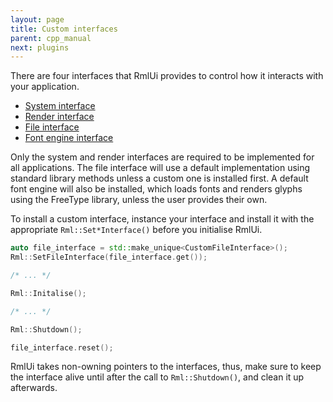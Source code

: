 ```yaml
---
layout: page
title: Custom interfaces
parent: cpp_manual
next: plugins
---
```


There are four interfaces that RmlUi provides to control how it interacts with your application. 

* [System interface](interfaces/system.html)
* [Render interface](interfaces/render.html)
* [File interface](interfaces/file.html)
* [Font engine interface](interfaces/font_engine.html)

Only the system and render interfaces are required to be implemented for all applications. The file interface will use a default implementation using standard library methods unless a custom one is installed first. A default font engine will also be installed, which loads fonts and renders glyphs using the FreeType library, unless the user provides their own.

To install a custom interface, instance your interface and install it with the appropriate `Rml::Set*Interface()` before you initialise RmlUi.

```cpp
auto file_interface = std::make_unique<CustomFileInterface>();
Rml::SetFileInterface(file_interface.get());

/* ... */

Rml::Initalise();

/* ... */

Rml::Shutdown();

file_interface.reset();

```

RmlUi takes non-owning pointers to the interfaces, thus, make sure to keep the interface alive until after the call to `Rml::Shutdown()`, and clean it up afterwards.
